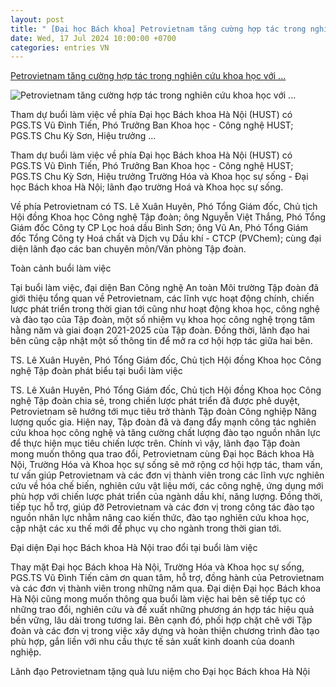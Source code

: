 ```yaml
---
layout: post
title: " [Đại học Bách khoa] Petrovietnam tăng cường hợp tác trong nghiên cứu khoa học với ..."
date: Wed, 17 Jul 2024 10:00:00 +0700
categories: entries VN
---
```

[Petrovietnam tăng cường hợp tác trong nghiên cứu khoa học với ...](https://petrovietnam.petrotimes.vn/petrovietnam-tang-cuong-hop-tac-trong-nghien-cuu-khoa-hoc-voi-dai-hoc-bach-khoa-ha-noi-714410.html)

![Petrovietnam tăng cường hợp tác trong nghiên cứu khoa học với ...](https://cdn-petrotimes.mastercms.vn/stores/news_dataimages/2024/072024/17/07/in_social/petrovietnam-tang-cuong-hop-tac-trong-nghien-cuu-khoa-hoc-voi-dai-hoc-bach-khoa-ha-noi-20240717072759.jpg?randTime=1721190075)

Tham dự buổi làm việc về phía Đại học Bách khoa Hà Nội (HUST) có PGS.TS Vũ Đình Tiến, Phó Trưởng Ban Khoa học - Công nghệ HUST; PGS.TS Chu Kỳ Sơn, Hiệu trưởng ...

Tham dự buổi làm việc về phía Đại học Bách khoa Hà Nội (HUST) có PGS.TS Vũ Đình Tiến, Phó Trưởng Ban Khoa học - Công nghệ HUST; PGS.TS Chu Kỳ Sơn, Hiệu trưởng Trường Hóa và Khoa học sự sống - Đại học Bách khoa Hà Nội; lãnh đạo trường Hoá và Khoa học sự sống.

Về phía Petrovietnam có TS. Lê Xuân Huyên, Phó Tổng Giám đốc, Chủ tịch Hội đồng Khoa học Công nghệ Tập đoàn; ông Nguyễn Việt Thắng, Phó Tổng Giám đốc Công ty CP Lọc hoá dầu Bình Sơn; ông Vũ An, Phó Tổng Giám đốc Tổng Công ty Hoá chất và Dịch vụ Dầu khí - CTCP (PVChem); cùng đại diện lãnh đạo các ban chuyên môn/Văn phòng Tập đoàn.

Toàn cảnh buổi làm việc

Tại buổi làm việc, đại diện Ban Công nghệ An toàn Môi trường Tập đoàn đã giới thiệu tổng quan về Petrovietnam, các lĩnh vực hoạt động chính, chiến lược phát triển trong thời gian tới cũng như hoạt động khoa học, công nghệ và đào tạo của Tập đoàn, một số nhiệm vụ khoa học công nghệ trọng tâm hằng năm và giai đoạn 2021-2025 của Tập đoàn. Đồng thời, lãnh đạo hai bên cũng cập nhật một số thông tin để mở ra cơ hội hợp tác giữa hai bên.

TS. Lê Xuân Huyên, Phó Tổng Giám đốc, Chủ tịch Hội đồng Khoa học Công nghệ Tập đoàn phát biểu tại buổi làm việc

TS. Lê Xuân Huyên, Phó Tổng Giám đốc, Chủ tịch Hội đồng Khoa học Công nghệ Tập đoàn chia sẻ, trong chiến lược phát triển đã được phê duyệt, Petrovietnam sẽ hướng tới mục tiêu trở thành Tập đoàn Công nghiệp Năng lượng quốc gia. Hiện nay, Tập đoàn đã và đang đẩy mạnh công tác nghiên cứu khoa học công nghệ và tăng cường chất lượng đào tạo nguồn nhân lực để thực hiện mục tiêu chiến lược trên. Chính vì vậy, lãnh đạo Tập đoàn mong muốn thông qua trao đổi, Petrovietnam cùng Đại học Bách khoa Hà Nội, Trường Hóa và Khoa học sự sống sẽ mở rộng cơ hội hợp tác, tham vấn, tư vấn giúp Petrovietnam và các đơn vị thành viên trong các lĩnh vực nghiên cứu về hóa chế biến, nghiên cứu vật liệu mới, các công nghệ, ứng dụng mới phù hợp với chiến lược phát triển của ngành dầu khí, năng lượng. Đồng thời, tiếp tục hỗ trợ, giúp đỡ Petrovietnam và các đơn vị trong công tác đào tạo nguồn nhân lực nhằm nâng cao kiến thức, đào tạo nghiên cứu khoa học, cập nhật các xu thế mới để phục vụ cho ngành trong thời gian tới.

Đại diện Đại học Bách khoa Hà Nội trao đổi tại buổi làm việc

Thay mặt Đại học Bách khoa Hà Nội, Trường Hóa và Khoa học sự sống, PGS.TS Vũ Đình Tiến cảm ơn quan tâm, hỗ trợ, đồng hành của Petrovietnam và các đơn vị thành viên trong những năm qua. Đại diện Đại học Bách khoa Hà Nội cũng mong muốn thông qua buổi làm việc hai bên sẽ tiếp tục có những trao đổi, nghiên cứu và đề xuất những phương án hợp tác hiệu quả bền vững, lâu dài trong tương lai. Bên cạnh đó, phối hợp chặt chẽ với Tập đoàn và các đơn vị trong việc xây dựng và hoàn thiện chương trình đào tạo phù hợp, gắn liền với nhu cầu thực tế sản xuất kinh doanh của doanh nghiệp.

Lãnh đạo Petrovietnam tặng quà lưu niệm cho Đại học Bách khoa Hà Nội

